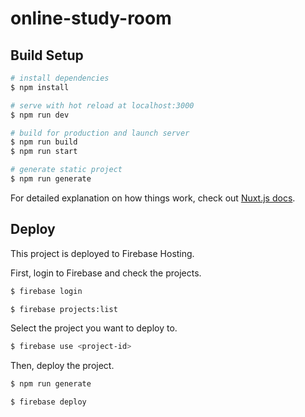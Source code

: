 # online-study-room

## Build Setup

```bash
# install dependencies
$ npm install

# serve with hot reload at localhost:3000
$ npm run dev

# build for production and launch server
$ npm run build
$ npm run start

# generate static project
$ npm run generate
```

For detailed explanation on how things work, check out [Nuxt.js docs](https://nuxtjs.org).

## Deploy

This project is deployed to Firebase Hosting.

First, login to Firebase and check the projects.

```bash
$ firebase login
```

```bash
$ firebase projects:list
```

Select the project you want to deploy to.

```bash
$ firebase use <project-id>
```

Then, deploy the project.

```bash
$ npm run generate
```

```bash
$ firebase deploy
```
